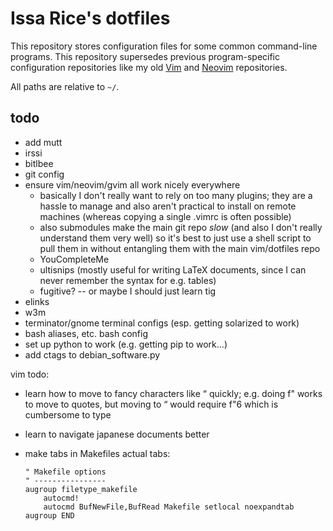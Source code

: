 # Issa Rice's dotfiles

This repository stores configuration files for some common command-line
programs. This repository supersedes previous program-specific
configuration repositories like my old [Vim][vim-repo] and
[Neovim][neovim-repo] repositories.

[vim-repo]: https://github.com/riceissa/vim
[neovim-repo]: https://github.com/riceissa/neovim

All paths are relative to `~/`.

## todo

- add mutt
- irssi
- bitlbee
- git config
- ensure vim/neovim/gvim all work nicely everywhere
    - basically I don't really want to rely on too many plugins; they are a hassle to manage and also aren't practical to install on remote machines (whereas copying a single .vimrc is often possible)
    - also submodules make the main git repo *slow* (and also I don't really understand them very well) so it's best to just use a shell script to pull them in without entangling them with the main vim/dotfiles repo
    - YouCompleteMe
    - ultisnips (mostly useful for writing LaTeX documents, since I can never remember the syntax for e.g. tables)
    - fugitive? -- or maybe I should just learn tig
- elinks
- w3m
- terminator/gnome terminal configs (esp. getting solarized to work)
- bash aliases, etc. bash config
- set up python to work (e.g. getting pip to work...)
- add ctags to debian_software.py

vim todo:

- learn how to move to fancy characters like “ quickly; e.g. doing f" works to move to quotes, but moving to “ would require f<C-k>"6 which is cumbersome to type
- learn to navigate japanese documents better
- make tabs in Makefiles actual tabs:

    ```
    " Makefile options
    " ----------------
    augroup filetype_makefile
        autocmd!
        autocmd BufNewFile,BufRead Makefile setlocal noexpandtab
    augroup END
    ```

